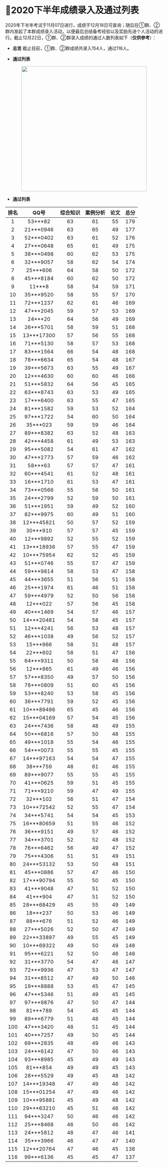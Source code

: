 ﻿# :clap:2020下半年成绩录入及通过列表

2020年下半年考试于11月07日进行，成绩于12月18日可查询；随后在①群、②群内发起了本群成绩录入活动，以便最后总结备考经验以及奖励先进个人活动的进行。截止12月22日，①群、②群录入成绩的通过人数列表如下（**仅供参考**）： 

- **总览**
截止目前，①群、②群成绩共录入154人，通过116人。

- **通过列表**
<div align="center">
 <kbd>
 <img src="https://raw.githubusercontent.com/xxlllq/system_architect/master/群通过率/2020下半年/及格人数.png" width=400 />
 </kbd> 
 </div>


- **通过列表**


| 排名 |    QQ号    | 综合知识 | 案例分析 | 论文 | 总分 |
|:----:|:----------:|:--------:|:--------:|:----:|:----:|
|   1  |   53***82  |    63    |    61    |  55  |  179 |
|   2  |  21***0946 |    63    |    65    |  49  |  177 |
|   3  |  52***0402 |    63    |    61    |  52  |  176 |
|   4  |  27***0648 |    65    |    61    |  49  |  175 |
|   5  |  38***0498 |    60    |    62    |  53  |  175 |
|   6  |  32***9057 |    58    |    62    |  54  |  174 |
|   7  |  25***606  |    64    |    58    |  50  |  172 |
|   8  |  45***8184 |    60    |    62    |  50  |  172 |
|   9  |   11***8   |    58    |    54    |  59  |  171 |
|  10  |  35***9520 |    58    |    55    |  57  |  170 |
|  11  |  72***1237 |    62    |    61    |  46  |  169 |
|  12  |  47***2045 |    59    |    57    |  53  |  169 |
|  13  |   24***20  |    64    |    56    |  49  |  169 |
|  14  |  26***5701 |    58    |    59    |  51  |  168 |
|  15  | 13***17300 |    57    |    56    |  55  |  168 |
|  16  |  71***5130 |    58    |    57    |  53  |  168 |
|  17  |  83***1564 |    66    |    54    |  48  |  168 |
|  18  |  78***6634 |    65    |    54    |  48  |  167 |
|  19  |  39***5673 |    63    |    55    |  49  |  167 |
|  20  |  12***4630 |    60    |    60    |  46  |  166 |
|  21  |  51***5832 |    64    |    56    |  45  |  165 |
|  22  |  63***8743 |    63    |    53    |  49  |  165 |
|  23  |  17***6400 |    63    |    55    |  47  |  165 |
|  24  |  81***1582 |    59    |    53    |  52  |  164 |
|  25  |  97***1722 |    54    |    60    |  50  |  164 |
|  26  |  35***023  |    59    |    59    |  46  |  164 |
|  27  |  89***8382 |    63    |    52    |  48  |  163 |
|  28  |  42***4458 |    61    |    49    |  53  |  163 |
|  29  |  95***5082 |    54    |    61    |  47  |  162 |
|  30  |  47***2773 |    57    |    59    |  46  |  162 |
|  31  |   58***63  |    57    |    57    |  47  |  161 |
|  32  |  60***4541 |    61    |    52    |  48  |  161 |
|  33  |  16***1710 |    61    |    53    |  47  |  161 |
|  34  |  73***0566 |    55    |    56    |  50  |  161 |
|  35  |  24***2799 |    52    |    59    |  50  |  161 |
|  36  |  51***1951 |    59    |    49    |  52  |  160 |
|  37  |  82***9975 |    60    |    49    |  51  |  160 |
|  38  | 12***45821 |    50    |    57    |  52  |  159 |
|  39  |  30***910  |    57    |    57    |  45  |  159 |
|  40  |  12***9892 |    52    |    55    |  52  |  159 |
|  41  | 13***18936 |    57    |    55    |  47  |  159 |
|  42  | 10***75954 |    62    |    52    |  45  |  159 |
|  43  |  51***0746 |    55    |    57    |  47  |  159 |
|  44  |  59***9814 |    58    |    53    |  47  |  158 |
|  45  |  44***3655 |    51    |    56    |  51  |  158 |
|  46  |  25***1974 |    61    |    46    |  51  |  158 |
|  47  |  59***4979 |    52    |    50    |  56  |  158 |
|  48  |  12***022  |    57    |    56    |  45  |  158 |
|  49  |  40***1469 |    54    |    57    |  46  |  157 |
|  50  | 14***20481 |    54    |    58    |  45  |  157 |
|  51  |  12***4241 |    56    |    53    |  48  |  157 |
|  52  |  46***1038 |    49    |    56    |  52  |  157 |
|  53  |  15***966  |    58    |    51    |  48  |  157 |
|  54  |  22***602  |    58    |    51    |  47  |  156 |
|  55  |  64***9311 |    50    |    58    |  48  |  156 |
|  56  |  12***865  |    61    |    49    |  46  |  156 |
|  57  |  57***8350 |    49    |    57    |  50  |  156 |
|  58  |  78***0809 |    51    |    60    |  45  |  156 |
|  59  |  53***8240 |    53    |    58    |  45  |  156 |
|  60  |  36***7791 |    59    |    52    |  45  |  156 |
|  61  | 10***89496 |    65    |    45    |  46  |  156 |
|  62  | 15***04169 |    57    |    54    |  45  |  156 |
|  63  |  24***7436 |    58    |    48    |  49  |  155 |
|  64  |  50***6816 |    57    |    50    |  48  |  155 |
|  65  |  49***1018 |    55    |    54    |  46  |  155 |
|  66  |  54***0073 |    55    |    55    |  45  |  155 |
|  67  | 14***97163 |    54    |    54    |  47  |  155 |
|  68  |  38***759  |    48    |    61    |  46  |  155 |
|  69  |  89***9077 |    55    |    55    |  45  |  155 |
|  70  |  41***0625 |    59    |    51    |  45  |  155 |
|  71  |  71***9210 |    59    |    47    |  49  |  155 |
|  72  |  32***102  |    56    |    51    |  47  |  154 |
|  73  | 10***72542 |    52    |    55    |  47  |  154 |
|  74  |  34***5741 |    54    |    54    |  45  |  153 |
|  75  | 16***80659 |    51    |    55    |  46  |  152 |
|  76  |  36***9151 |    49    |    57    |  46  |  152 |
|  77  |  34***3701 |    52    |    52    |  48  |  152 |
|  78  |  76***6462 |    56    |    49    |  47  |  152 |
|  79  |  75***4306 |    51    |    51    |  49  |  151 |
|  80  | 24***53132 |    53    |    50    |  48  |  151 |
|  81  |  45***0886 |    57    |    47    |  46  |  150 |
|  82  | 17***90794 |    55    |    50    |  45  |  150 |
|  83  |  41***9048 |    47    |    51    |  52  |  150 |
|  84  |  41***904  |    47    |    51    |  52  |  150 |
|  85  | 28***68429 |    45    |    55    |  49  |  149 |
|  86  |  18***237  |    50    |    53    |  46  |  149 |
|  87  |  88***676  |    51    |    52    |  46  |  149 |
|  88  |  27***5026 |    52    |    50    |  47  |  149 |
|  89  | 22***33897 |    49    |    55    |  45  |  149 |
|  90  | 10***69322 |    49    |    50    |  49  |  148 |
|  91  |  95***6221 |    52    |    50    |  46  |  148 |
|  92  |  31***3770 |    54    |    47    |  46  |  147 |
|  93  |  72***9936 |    47    |    53    |  47  |  147 |
|  94  |  31***8512 |    47    |    49    |  50  |  146 |
|  95  |  19***8888 |    53    |    45    |  47  |  145 |
|  96  |  47***5346 |    51    |    49    |  45  |  145 |
|  97  |  97***9876 |    47    |    50    |  47  |  144 |
|  98  |  81***789  |    54    |    45    |  45  |  144 |
|  99  |  89***6779 |    51    |    48    |  45  |  144 |
|  100 |  47***3420 |    48    |    51    |  45  |  144 |
|  101 |  40***7257 |    49    |    50    |  45  |  144 |
|  102 |  69***2835 |    48    |    49    |  46  |  143 |
|  103 |  24***6142 |    47    |    50    |  46  |  143 |
|  104 |  93***8985 |    45    |    49    |  49  |  143 |
|  105 |  81***854  |    49    |    49    |  45  |  143 |
|  106 |  28***5529 |    49    |    45    |  48  |  142 |
|  107 | 14***19348 |    47    |    49    |  46  |  142 |
|  108 | 15***01254 |    47    |    49    |  46  |  142 |
|  109 | 10***95881 |    45    |    49    |  48  |  142 |
|  110 | 29***63210 |    45    |    51    |  46  |  142 |
|  111 |  94***3247 |    50    |    46    |  46  |  142 |
|  112 |  25***8468 |    46    |    50    |  46  |  142 |
|  113 |  24***5812 |    48    |    47    |  46  |  141 |
|  114 |  35***3966 |    46    |    47    |  47  |  140 |
|  115 | 12***20764 |    47    |    46    |  45  |  138 |
|  116 |  99***6136 |    45    |    45    |  47  |  137 |

